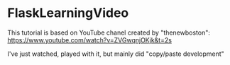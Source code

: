 # FlaskLearningVideo

This tutorial is based on YouTube chanel created by "thenewboston": https://www.youtube.com/watch?v=ZVGwqnjOKjk&t=2s

I've just watched, played with it, but mainly did "copy/paste development"

